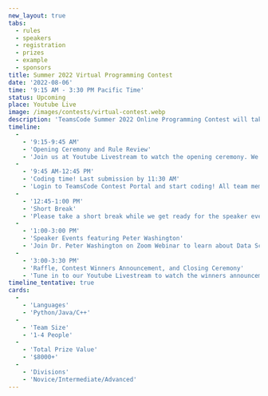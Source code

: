 ```yaml
---
new_layout: true
tabs:
  - rules
  - speakers
  - registration
  - prizes
  - example
  - sponsors
title: Summer 2022 Virtual Programming Contest
date: '2022-08-06'
time: '9:15 AM - 3:30 PM Pacific Time'
status: Upcoming
place: Youtube Live
image: /images/contests/virtual-contest.webp
description: 'TeamsCode Summer 2022 Online Programming Contest will take place on Saturday, August 6th, from 8 AM to 3:30 PM (Pacific Time) through a Youtube livestream! Computer science students are welcomed to join this competitive programming experience! Teams of up to 4 students will spend 3 hours solving interesting algorithmic problems. There will be three divisions: Novice, Intermediate, and Advanced. Thousands of dollars worth of prizes will be given out, including placement awards, raffle prizes, and more! Only pre-college participants are eligible for prizes.'
timeline:
  -
    - '9:15-9:45 AM'
    - 'Opening Ceremony and Rule Review'
    - 'Join us at Youtube Livestream to watch the opening ceremony. We will also be going over the rules of the contest.'
  -
    - '9:45 AM-12:45 PM'
    - 'Coding time! Last submission by 11:30 AM'
    - 'Login to TeamsCode Contest Portal and start coding! All team members can submit solutions and get instant feedbacks until 11:30 AM.'
  -
    - '12:45-1:00 PM'
    - 'Short Break'
    - 'Please take a short break while we get ready for the speaker events. If you need, feel free to eat lunch while listening to the speakers.'
  -
    - '1:00-3:00 PM'
    - 'Speaker Events featuring Peter Washington'
    - 'Join Dr. Peter Washington on Zoom Webinar to learn about Data Science for Digital Behavioral Phenotyping. We are still confirming our second speaker and will soon be announced!'
  -
    - '3:00-3:30 PM'
    - 'Raffle, Contest Winners Announcement, and Closing Ceremony'
    - 'Tune in to our Youtube Livestream to watch the winners announcement, raffle, and our final closing ceremony.'
timeline_tentative: true
cards:
  -
    - 'Languages'
    - 'Python/Java/C++'
  -
    - 'Team Size'
    - '1-4 People'
  -
    - 'Total Prize Value'
    - '$8000+'
  -
    - 'Divisions'
    - 'Novice/Intermediate/Advanced'
---
```

